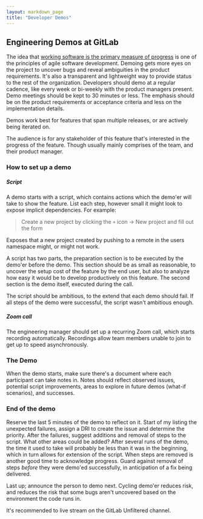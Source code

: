 ```yaml
---
layout: markdown_page
title: "Developer Demos"
---
```


## Engineering Demos at GitLab

The idea that [working software is the primary measure of progress][agile-principle]
is one of the principles of agile software development. Demoing gets more eyes
on the project to uncover bugs and reveal ambiguities in the product
requirements. It's also a transparent and lightweight way to provide status to
the rest of the organization. Developers should demo at a regular cadence, like
every week or bi-weekly with the product managers present. Demo meetings should
be kept to 30 minutes or less. The emphasis should be on the product
requirements or acceptance criteria and less on the implementation details.

Demos work best for features that span multiple releases, or are actively being
iterated on.

The audience is for any stakeholder of this feature that's interested in the
progress of the feature. Though usually mainly comprises of the team, and their
product manager.

### How to set up a demo

##### Script

A demo starts with a script, which contains actions which the demo'er will take
to show the feature. List each step, however small it might look to expose
implicit dependencies. For example:

> Create a new project by clicking the `+` icon -> New project and fill out the form

Exposes that a new project created by pushing to a remote in the users namespace
might, or might not work.

A script has two parts, the preparation section is to be executed by the demo'er
before the demo. This section should be as small as reasonable, to uncover the
setup cost of the feature by the end user, but also to analyze how easy it would
be to develop productively on this feature. The second section is the demo
itself, executed during the call.

The script should be ambitious, to the extend that each demo should fail. If all
steps of the demo were successful, the script wasn't ambitious enough.

##### Zoom call

The engineering manager should set up a recurring Zoom call, which starts
recording automatically. Recordings allow team members unable to join to get up
to speed asynchronously.

### The Demo

When the demo starts, make sure there's a document where each participant can
take notes in. Notes should reflect observed issues, potential script
improvements, areas to explore in future demos (what-if scenarios), and
successes.

### End of the demo

Reserve the last 5 minutes of the demo to reflect on it. Start of my listing the
unexpected failures, assign a DRI to create the issue and determine the priority.
After the failures, suggest additions and removal of steps to the script. What
other areas could be added? After several runs of the demo, the time it used to
take will probably be less than it was in the beginning, which in turn allows
for extension of the script. When steps are removed is another good time to
acknowledge progress. Guard against removal of steps _before_ they were demo'ed
successfully, in anticipation of a fix being delivered.

Last up; announce the person to demo next. Cycling demo'er reduces risk, and
reduces the risk that some bugs aren't uncovered based on the environment the
code runs in.

It's recommended to live stream on the GitLab Unfiltered channel.

[agile-principle]: http://agilemanifesto.org/principles.html
